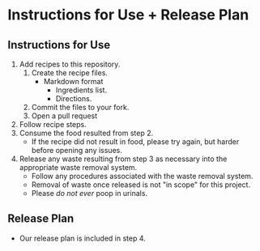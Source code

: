 # Instructions for Use + Release Plan

## Instructions for Use

1. Add recipes to this repository.
	1. Create the recipe files.
		- Markdown format
			- Ingredients list.
			- Directions.
	1. Commit the files to your fork.
	1. Open a pull request
1. Follow recipe steps.
1. Consume the food resulted from step 2.
	- If the recipe did not result in food, please try again, but harder before opening any issues.
1. Release any waste resulting from step 3 as necessary into the appropriate waste removal system.
	- Follow any procedures associated with the waste removal system.
	- Removal of waste once released is not "in scope" for this project.
	- Please *do not ever* poop in urinals.

## Release Plan

- Our release plan is included in step 4.